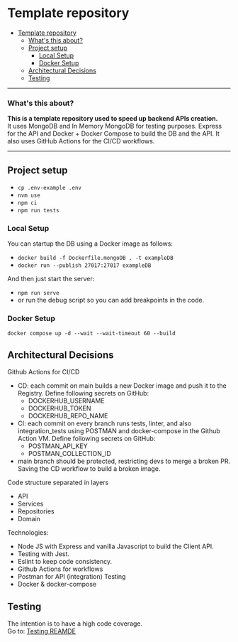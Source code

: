 # Template repository

- [Template repository](#template-repository)
    - [What's this about?](#whats-this-about)
  - [Project setup](#project-setup)
    - [Local Setup](#local-setup)
    - [Docker Setup](#docker-setup)
  - [Architectural Decisions](#architectural-decisions)
  - [Testing](#testing)

---

### What's this about? 

**This is a template repository used to speed up backend APIs creation.**   
It uses MongoDB and In Memory MongoDB for testing purposes. Express for the API and Docker + Docker Compose to build the DB and the API. 
It also uses GitHub Actions for the CI/CD workflows.

--- 

## Project setup
- `cp .env-example .env`
- `nvm use`
- `npm ci`
- `npm run tests`

### Local Setup

You can startup the DB using a Docker image as follows:
* `docker build -f Dockerfile.mongoDB . -t exampleDB`
* `docker run --publish 27017:27017 exampleDB`  

And then just start the server:
* `npm run serve` 
* or run the debug script so you can add breakpoints in the code.

### Docker Setup
`docker compose up -d --wait --wait-timeout 60 --build`

## Architectural Decisions
Github Actions for CI/CD
- CD: each commit on main builds a new Docker image and push it to the Registry. Define following secrets on GitHub:
  * DOCKERHUB_USERNAME
  * DOCKERHUB_TOKEN
  * DOCKERHUB_REPO_NAME
- CI: each commit on every branch runs tests, linter, and also integration_tests using POSTMAN and docker-compose in the Github Action VM. Define following secrets on GitHub:
  * POSTMAN_API_KEY
  * POSTMAN_COLLECTION_ID
- main branch should be protected, restricting devs to merge a broken PR. Saving the CD workflow to build a broken image.

Code structure separated in layers
- API
- Services
- Repositories
- Domain

Technologies:
* Node JS with Express and vanilla Javascript to build the Client API.
* Testing with Jest.
* Eslint to keep code consistency.
* Github Actions for workflows
* Postman for API (integration) Testing
* Docker & docker-compose

## Testing
The intention is to have a high code coverage.  
Go to: [Testing REAMDE](https://github.com/GianFF/express-mongo-template/tree/main/test)
